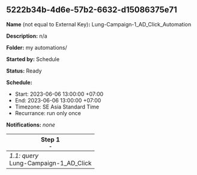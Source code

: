 ## 5222b34b-4d6e-57b2-6632-d15086375e71

**Name** (not equal to External Key)**:** Lung-Campaign-1_AD_Click_Automation

**Description:** n/a

**Folder:** my automations/

**Started by:** Schedule

**Status:** Ready

**Schedule:**

* Start: 2023-06-06 13:00:00 +07:00
* End: 2023-06-06 13:00:00 +07:00
* Timezone: SE Asia Standard Time
* Recurrance: run only once

**Notifications:** _none_


| Step 1<br>_<small>-</small>_ |
| --- |
| _1.1: query_<br>Lung-Campaign-1_AD_Click |
